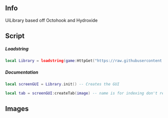 ## Info
UiLibrary based off Octohook and Hydroxide

## Script
##### Loadstring
```Lua
local Library = loadstring(game:HttpGet("https://raw.githubusercontent.com/DiabloPro/UiLibrary/main/Main.lua"))()
```

##### Documentation
```Lua
local screenGUI = Library.init() -- Creates the GUI

local tab = screenGUI:createTab(image) -- name is for indexing don't repeat it or it'll error
```

## Images
